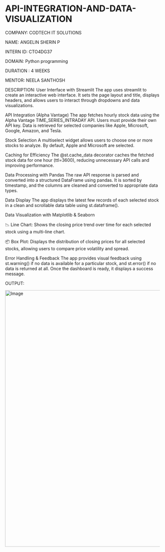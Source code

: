 # API-INTEGRATION-AND-DATA-VISUALIZATION

COMPANY: CODTECH IT SOLUTIONS

NAME: ANGELIN SHERIN P

INTERN ID: CTO4DG37

DOMAIN: Python programming

DURATION : 4 WEEKS

MENTOR: NEELA SANTHOSH

DESCRIPTION: User Interface with Streamlit The app uses streamlit to create an interactive web interface. It sets the page layout and title, displays headers, and allows users to interact through dropdowns and data visualizations.

API Integration (Alpha Vantage) The app fetches hourly stock data using the Alpha Vantage TIME_SERIES_INTRADAY API. Users must provide their own API key. Data is retrieved for selected companies like Apple, Microsoft, Google, Amazon, and Tesla.

Stock Selection A multiselect widget allows users to choose one or more stocks to analyze. By default, Apple and Microsoft are selected.

Caching for Efficiency The @st.cache_data decorator caches the fetched stock data for one hour (ttl=3600), reducing unnecessary API calls and improving performance.

Data Processing with Pandas The raw API response is parsed and converted into a structured DataFrame using pandas. It is sorted by timestamp, and the columns are cleaned and converted to appropriate data types.

Data Display The app displays the latest few records of each selected stock in a clean and scrollable data table using st.dataframe().

Data Visualization with Matplotlib & Seaborn

📉 Line Chart: Shows the closing price trend over time for each selected stock using a multi-line chart.

📦 Box Plot: Displays the distribution of closing prices for all selected stocks, allowing users to compare price volatility and spread.

Error Handling & Feedback The app provides visual feedback using st.warning() if no data is available for a particular stock, and st.error() if no data is returned at all. Once the dashboard is ready, it displays a success message.

OUTPUT:

<img width="769" height="835" alt="Image" src="https://github.com/user-attachments/assets/5d798f4a-38bb-47dd-af1b-2108d339bd17" />
